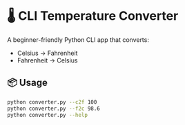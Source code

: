 # 🌡️ CLI Temperature Converter

A beginner-friendly Python CLI app that converts:
- Celsius → Fahrenheit
- Fahrenheit → Celsius

## 📦 Usage

```bash
python converter.py --c2f 100
python converter.py --f2c 98.6
python converter.py --help
